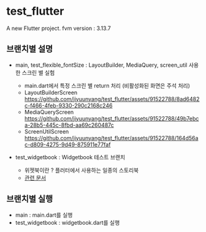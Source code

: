 # test_flutter

A new Flutter project.
fvm version : 3.13.7

## 브랜치별 설명
- main, test_flexible_fontSize : LayoutBuilder, MediaQuery, screen_util 사용한 스크린 별 실험
  - main.dart에서 특정 스크린 별 return 처리 (비활성화된 화면은 주석 처리)
  - LayoutBuilderScreen
      https://github.com/jiyuunyang/test_flutter/assets/91522788/8ad6482c-f466-4feb-9330-290c2168c246
  - MediaQueryScreen
      https://github.com/jiyuunyang/test_flutter/assets/91522788/49b7ebca-28b5-445c-8fbd-aa69c260487c
  - ScreenUtilScreen
      https://github.com/jiyuunyang/test_flutter/assets/91522788/164d56ac-d809-4275-9d49-875911e77faf
      
- test_widgetbook : Widgetbook 테스트 브랜치 
  - 위젯북이란 ? 플러터에서 사용하는 일종의 스토리북
  - [관련 문서](https://docs.widgetbook.io/)

## 브랜치별 실행
- main : main.dart를 실행
- test_widgetbook : widgetbook.dart를 실행
